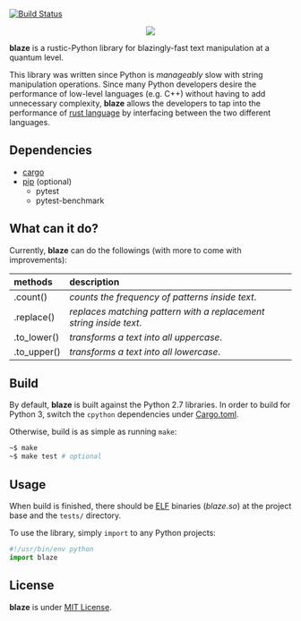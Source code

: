 [![Build Status](https://travis-ci.org/initbar/blaze.svg?branch=master)](https://travis-ci.org/initbar/blaze)
<p align="center">
  <img src="https://raw.githubusercontent.com/initbar/blaze/docs/logo.png">
</p>

**blaze** is a rustic-Python library for blazingly-fast text manipulation at a quantum level.

This library was written since Python is *manageably* slow with string manipulation operations. Since many Python developers desire the performance of low-level languages (e.g. C++) without having to add unnecessary complexity, **blaze** allows the developers to tap into the performance of [rust language](https://www.rust-lang.org) by interfacing between the two different languages.

## Dependencies

- [cargo](https://github.com/rust-lang/cargo)
- [pip](https://github.com/pypa/pip) (optional)
  - pytest
  - pytest-benchmark

## What can it do?

Currently, **blaze** can do the followings (with more to come with improvements):

| methods     | description |
| :---------- |:------------|
| .count()    | *counts the frequency of patterns inside text*. |
| .replace()  | *replaces matching pattern with a replacement string inside text*. |
| .to_lower() | *transforms a text into all uppercase*. |
| .to_upper() | *transforms a text into all lowercase*. |

## Build

By default, **blaze** is built against the Python 2.7 libraries. In order to build for Python 3, switch the `cpython` dependencies under [Cargo.toml](https://github.com/initbar/blaze/blob/master/src/Cargo.toml).

Otherwise, build is as simple as running `make`:

```bash
~$ make
~$ make test # optional
```

## Usage

When build is finished, there should be [ELF](https://en.wikipedia.org/wiki/Executable_and_Linkable_Format) binaries (*blaze.so*) at the project base and the `tests/` directory.

To use the library, simply `import` to any Python projects:

```python
#!/usr/bin/env python
import blaze
```

## License

**blaze** is under [MIT License](./LICENSE.md).
